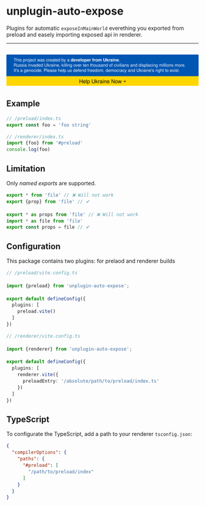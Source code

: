 # unplugin-auto-expose

Plugins for automatic `exposeInMainWorld` everething you exported from preload and easely importing exposed api in renderer.

---
[![Stand With Ukraine](https://raw.githubusercontent.com/vshymanskyy/StandWithUkraine/main/banner-direct-single.svg)](https://stand-with-ukraine.pp.ua)
---


## Example
```ts
// /preload/index.ts
export const foo = 'foo string'
```
```ts
// /renderer/index.ts
import {foo} from '#preload'
console.log(foo)
```

## Limitation
Only _named exports_ are supported.
```ts
export * from 'file' // ❌ Will not work
export {prop} from 'file' // ✔

export * as props from 'file' // ❌ Will not work
import * as file from 'file' 
export const props = file // ✔
```

## Configuration
This package contains two plugins: for prelaod and renderer builds
```ts
// /preload/vite.config.ts

import {preload} from 'unplugin-auto-expose';

export default defineConfig({
  plugins: [
    preload.vite()
  ]
})
```
```ts
// /renderer/vite.config.ts

import {renderer} from 'unplugin-auto-expose';

export default defineConfig({
  plugins: [
    renderer.vite({
      preloadEntry: '/absolute/path/to/preload/index.ts'
    })
  ]
})
```
## TypeScript
To configurate the TypeScript, add a path to your renderer `tsconfig.json`:
```json
{
  "compilerOptions": {
    "paths": {
      "#preload": [
        "/path/to/preload/index"
      ]
    }
  }
}

```
